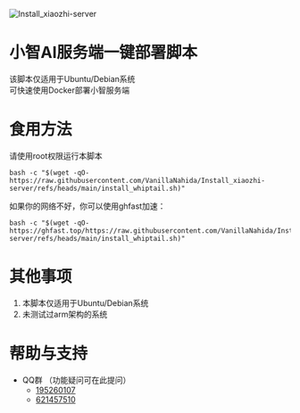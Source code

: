 ![Install_xiaozhi-server](https://socialify.git.ci/VanillaNahida/Install_xiaozhi-server/image?custom_description=%E5%B0%8F%E6%99%BAAI%E6%9C%8D%E5%8A%A1%E7%AB%AF%E5%85%A8%E8%87%AA%E5%8A%A8%E4%B8%80%E9%94%AE%E9%83%A8%E7%BD%B2%E8%84%9A%E6%9C%AC&description=1&font=Source+Code+Pro&forks=1&issues=1&language=1&name=1&owner=1&pattern=Circuit+Board&pulls=1&stargazers=1&theme=Auto)

# 小智AI服务端一键部署脚本

该脚本仅适用于Ubuntu/Debian系统  
可快速使用Docker部署小智服务端

# 食用方法
请使用root权限运行本脚本
```
bash -c "$(wget -qO- https://raw.githubusercontent.com/VanillaNahida/Install_xiaozhi-server/refs/heads/main/install_whiptail.sh)"
```

如果你的网络不好，你可以使用ghfast加速：

```
bash -c "$(wget -qO- https://ghfast.top/https://raw.githubusercontent.com/VanillaNahida/Install_xiaozhi-server/refs/heads/main/install_whiptail.sh)"
```
# 其他事项
1. 本脚本仅适用于Ubuntu/Debian系统
2. 未测试过arm架构的系统

# 帮助与支持
 - QQ群 （功能疑问可在此提问）
    - [195260107](https://qm.qq.com/q/KnVT7bcAgy)
    - [621457510](https://qm.qq.com/q/8fhlPfJ6Hm)
